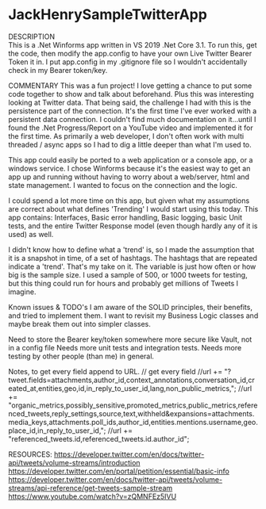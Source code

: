# JackHenrySampleTwitterApp
DESCRIPTION  
This is a .Net Winforms app written in VS 2019 .Net Core 3.1.
To run this, get the code, then modify the app.config to have your own Live Twitter Bearer Token it in.  I put app.config in my .gitignore file so I wouldn't accidentally check in my Bearer token/key.

COMMENTARY
This was a fun project!  I love getting a chance to put some code together to show and talk about beforehand.  Plus this was interesting looking at Twitter data.
That being said, the challenge I had with this is the persistence part of the connection.  It's the first time I've ever worked with a persistent data connection.
I couldn't find much documentation on it...until I found the .Net Progress/Report on a YouTube video and implemented it for the first time.
As primarily a web developer, I don't often work with multi threaded / async apps so I had to dig a little deeper than what I'm used to.

This app could easily be ported to a web application or a console app, or a windows service.  I chose Winforms because it's the easiest way to get 
an app up and running without having to worry about a web/server, html and state management.  I wanted to focus on the connection and the logic.

I could spend a lot more time on this app, but given what my assumptions are correct about what defines 'Trending' I would start using this today. 
This app contains: 
Interfaces, Basic error handling, Basic logging, basic Unit tests, and the entire Twitter Response model (even though hardly
any of it is used) as well.

I didn't know how to define what a 'trend' is, so I made the assumption that it is a snapshot in time, of a set of hashtags.  The  hashtags that are repeated indicate a 'trend'.
That's my take on it.  The variable is just how often or how big is the sample size.  I used a sample of 500, or 1000 tweets for testing, but this thing could run for hours and probably get millions of Tweets I imagine.

Known issues & TODO's
I am aware of the SOLID principles, their benefits, and tried to implement them. I want to revisit my Business Logic classes and maybe break them out into simpler classes.  

Need to store the Bearer key/token somewhere more secure like Vault, not in a config file
Needs more unit tests and integration tests.
Needs more testing by other people (than me) in general.

Notes, to get every field append to URL.
// get every field
//url += "?tweet.fields=attachments,author_id,context_annotations,conversation_id,created_at,entities,geo,id,in_reply_to_user_id,lang,non_public_metrics,";
//url += "organic_metrics,possibly_sensitive,promoted_metrics,public_metrics,referenced_tweets,reply_settings,source,text,withheld&expansions=attachments.media_keys,attachments.poll_ids,author_id,entities.mentions.username,geo.place_id,in_reply_to_user_id,";
//url += "referenced_tweets.id,referenced_tweets.id.author_id";

RESOURCES:
https://developer.twitter.com/en/docs/twitter-api/tweets/volume-streams/introduction
https://developer.twitter.com/en/portal/petition/essential/basic-info
https://developer.twitter.com/en/docs/twitter-api/tweets/volume-streams/api-reference/get-tweets-sample-stream
https://www.youtube.com/watch?v=zQMNFEz5IVU
